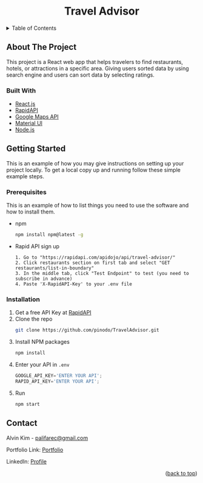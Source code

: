 <!-- Title -->
<div align="center">
<h1 align="center">Travel Advisor</h1>
</div>

<!-- TABLE OF CONTENTS -->
<details>
  <summary>Table of Contents</summary>
  <ol>
    <li>
      <a href="#about-the-project">About The Project</a>
      <ul>
        <li><a href="#built-with">Built With</a></li>
      </ul>
    </li>
    <li>
      <a href="#getting-started">Getting Started</a>
      <ul>
        <li><a href="#prerequisites">Prerequisites</a></li>
        <li><a href="#installation">Installation</a></li>
      </ul>
    </li>
    <li><a href="#contact">Contact</a></li>
  </ol>
</details>



<!-- ABOUT THE PROJECT -->
## About The Project
This project is a React web app that helps travelers to find restaurants, hotels, or attractions in a specific area.
Giving users sorted data by using search engine and users can sort data by selecting ratings.


### Built With

* [React.js](https://reactjs.org/)
* [RapidAPI](https://rapidapi.com/)
* [Google Maps API](https://developers.google.com/maps)
* [Material UI](https://mui.com/)
* [Node.js](https://nodejs.org/)

<!-- GETTING STARTED -->
## Getting Started

This is an example of how you may give instructions on setting up your project locally.
To get a local copy up and running follow these simple example steps.

### Prerequisites

This is an example of how to list things you need to use the software and how to install them.
* npm
  ```sh
  npm install npm@latest -g
  ```

* Rapid API sign up
  ```
  1. Go to "https://rapidapi.com/apidojo/api/travel-advisor/"
  2. Click restaurants section on first tab and select "GET restaurants/list-in-boundary"
  3. In the middle tab, click "Test Endpoint" to test (you need to subscribe in advance)
  4. Paste 'X-RapidAPI-Key' to your .env file 
  ```

### Installation

1. Get a free API Key at [RapidAPI](https://rapidapi.com/)
2. Clone the repo
   ```sh
   git clone https://github.com/pinodo/TravelAdvisor.git
   ```
3. Install NPM packages
   ```sh
   npm install
   ```
4. Enter your API in `.env`
   ```js
   GOOGLE_API_KEY='ENTER YOUR API';
   RAPID_API_KEY='ENTER YOUR API';
   ```
5. Run
   ```sh
   npm start
   ```

<!-- CONTACT -->
## Contact

Alvin Kim - palifarec@gmail.com

Portfolio Link: [Portfolio](https://pinodo.github.io/portfolio/)

LinkedIn: [Profile](https://www.linkedin.com/in/alvin-kim-57302a193/)

<p align="right">(<a href="#top">back to top</a>)</p>